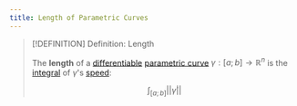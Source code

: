 ```yaml
---
title: Length of Parametric Curves
---
```



>[!DEFINITION] Definition: Length
>
>The **length** of a [differentiable](Differentiation/Differentiability%20of%20Parametric%20Curves.md) [parametric curve](Parametric%20Curve.md) $\gamma: [a; b] \to \mathbb{R}^n$ is the [integral](../../Univariate%20Real%20Analysis/Integration/Definite%20Integrals/Definite%20Integral.md) of $\gamma$'s [speed](Differentiation/Tangent%20Vector.md):
>
>$$
>\int_{[a;b]} ||\dot{\gamma}||
>$$
>